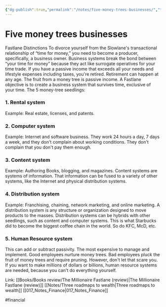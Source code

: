 ```yaml
---
{"dg-publish":true,"permalink":"/notes/five-money-trees-businesses/","tags":["publish, compiled, financial"]}
---
```



# Five money trees businesses

Fastlane Distinctions To divorce yourself from the Slowlane's transactional relationship of “time for money,” you need to become a producer, specifically, a business owner. Business systems break the bond between “your time for money” because they act like surrogate operatives for your time trade. If you have a passive income that exceeds all your needs and lifestyle expenses including taxes, you're retired. Retirement can happen at any age. The fruit from a money tree is passive income. A Fastlane objective is to create a business system that survives time, exclusive of your time. 
The 5 money-tree seedlings: 

### 1. Rental system
Example: Real estate, licenses, and patents.

### 2. Computer system
Example: Internet and software business.
They work 24 hours a day, 7 days a week, and they don't complain about working conditions. They don't complain that you don't pay them enough. 

### 3. Content system
Example: Authoring Books, blogging, and magazines.
Content systems are systems of information. That information can be fused to a variety of other systems, like the Internet and physical distribution systems.

### 4. Distribution system
Example: Franchising, chaining, network marketing, and online marketing.
A distribution system is any structure or organization designed to move products to the masses. Distribution systems can be hybrids with other seedlings, such as content and computer systems.
This is what Starbucks did to become the biggest coffee chain in the world.
So do KFC, McD, etc.

### 5. Human Resource system
This can add or subtract passivity. The most expensive to manage and implement. 
Good employees nurture money trees. Bad employees pluck the fruit of money trees and require pruning. However, don't let that scare you. If you want to make millions of dollars or billions, human resource systems are needed, because you can't do everything yourself. 

Link:
[[Books/Books review/The Millionaire Fastlane (review)\|The Millionaire Fastlane (review)]]
[[Notes/Three roadmaps to wealth\|Three roadmaps to wealth]]
[[017_Notes_Finance\|017_Notes_Finance]]

#financial 